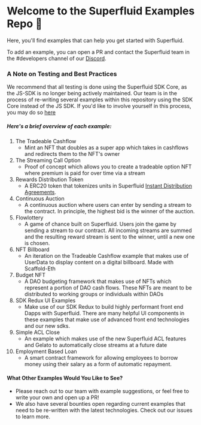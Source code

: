 # Welcome to the Superfluid Examples Repo 🚀

Here, you'll find examples that can help you get started with Superfluid.

To add an example, you can open a PR and contact the Superfluid team in the #developers channel of our [Discord](http://discord.superfluid.finance).

### A Note on Testing and Best Practices
We recommend that all testing is done using the Superfluid SDK Core, as the JS-SDK is no longer being actively maintained. Our team is in the process of re-writing several examples within this repository using the SDK Core instead of the JS SDK. If you'd like to involve yourself in this process, you may do so [here](https://github.com/superfluid-finance/protocol-monorepo/issues/651)

##### Here's a brief overview of each example:

1) The Tradeable Cashflow
    - Mint an NFT that doubles as a super app which takes in cashflows and redirects them to the NFT's owner
2) The Streaming Call Option
    - Proof of concept which allows you to create a tradeable option NFT where premium is paid for over time via a stream
3) Rewards Distribution Token
    - A ERC20 token that tokenizes units in Superfluid [Instant Distribution Agreements](https://docs.superfluid.finance/superfluid/protocol-developers/interactive-tutorials/instant-distribution).
4) Continuous Auction
    - A continuous auction where users can enter by sending a stream to the contract. In principle, the highest bid is the winner of the auction.
5) Flowlottery
    - A game of chance built on Superfluid. Users join the game by sending a stream to our contract. All incoming streams are summed and the resulting reward stream is sent to the winner, until a new one is chosen.
6) NFT Billboard
    - An iteration on the Tradeable Cashflow example that makes use of UserData to display content on a digital billboard. Made with Scaffold-Eth
7) Budget NFT
    - A DAO budgeting framework that makes use of NFTs which represent a portion of DAO cash flows. These NFTs are meant to be distributed to working groups or individuals within DAOs
8) SDK Redux UI Examples
    - Make use of our SDK Redux to build highly performant front end Dapps with Superfluid. There are many helpful UI components in these examples that make use of advanced front end technologies and our new sdks.
9) Simple ACL Close
    - An example which makes use of the new Superfluid ACL features and Gelato to automatically close streams at a future date
10) Employment Based Loan
    - A smart contract framework for allowing employees to borrow money using their salary as a form of automatic repayment.

#### What Other Examples Would You Like to See?
- Please reach out to our team with example suggestions, or feel free to write your own and open up a PR!
- We also have several bounties open regarding current examples that need to be re-written with the latest technologies. Check out our issues to learn more.